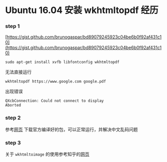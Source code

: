 # Ubuntu 16.04 安装 wkhtmltopdf 经历


### step 1
[https://gist.github.com/brunogaspar/bd89079245923c04be6b0f92af431c10](https://gist.github.com/brunogaspar/bd89079245923c04be6b0f92af431c10)
```
sudo apt-get install xvfb libfontconfig wkhtmltopdf
```
无法直接运行
```
wkhtmltopdf https://www.google.com google.pdf
```
出现错误
```
QXcbConnection: Could not connect to display
Aborted
```



### step 2
参考[网页](https://my.oschina.net/huqiji/blog/804899) 下载官方编译好的包，可以正常运行，并解决中文乱码问题

### step 3
关于 `wkhtmltoimage` 的使用参考知乎的[网页](https://www.zhihu.com/question/21455769)

